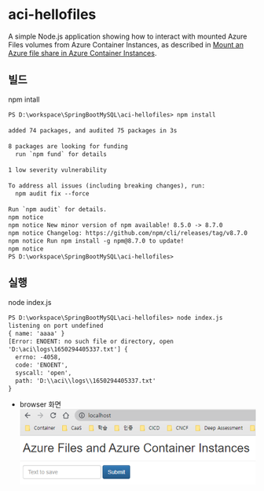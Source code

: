 # aci-hellofiles

A simple Node.js application showing how to interact with mounted Azure Files volumes from Azure Container Instances, as described in [Mount an Azure file share in Azure Container Instances](https://docs.microsoft.com/azure/container-instances/container-instances-volume-azure-files).

## 빌드
npm intall
```
PS D:\workspace\SpringBootMySQL\aci-hellofiles> npm install

added 74 packages, and audited 75 packages in 3s

8 packages are looking for funding
  run `npm fund` for details

1 low severity vulnerability

To address all issues (including breaking changes), run:
  npm audit fix --force

Run `npm audit` for details.
npm notice
npm notice New minor version of npm available! 8.5.0 -> 8.7.0
npm notice Changelog: https://github.com/npm/cli/releases/tag/v8.7.0
npm notice Run npm install -g npm@8.7.0 to update!
npm notice
PS D:\workspace\SpringBootMySQL\aci-hellofiles>
```

## 실행
node index.js
```
PS D:\workspace\SpringBootMySQL\aci-hellofiles> node index.js
listening on port undefined
{ name: 'aaaa' }
[Error: ENOENT: no such file or directory, open 'D:\aci\logs\1650294405337.txt'] {
  errno: -4058,
  code: 'ENOENT',
  syscall: 'open',
  path: 'D:\\aci\\logs\\1650294405337.txt'
}

```

- browser 화면  
![nodejs-brower.png](../img/nodejs-brower.png)